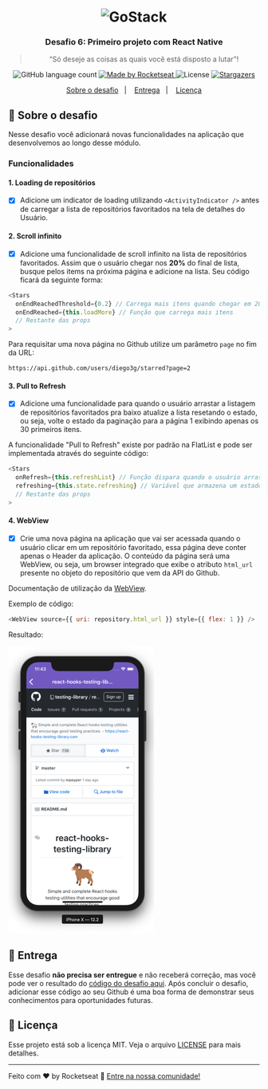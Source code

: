 <h1 align="center">
    <img alt="GoStack" src="https://rocketseat-cdn.s3-sa-east-1.amazonaws.com/bootcamp-header.png" width="200px" />
</h1>

<h3 align="center">
  Desafio 6: Primeiro projeto com React Native
</h3>

<blockquote align="center">“Só deseje as coisas as quais você está disposto a lutar”!</blockquote>

<p align="center">
  <img alt="GitHub language count" src="https://img.shields.io/github/languages/count/rocketseat/bootcamp-gostack-desafio-06?color=%2304D361">

  <a href="https://rocketseat.com.br">
    <img alt="Made by Rocketseat" src="https://img.shields.io/badge/made%20by-Rocketseat-%2304D361">
  </a>

  <img alt="License" src="https://img.shields.io/badge/license-MIT-%2304D361">

  <a href="https://github.com/Rocketseat/bootcamp-gostack-desafio-06/stargazers">
    <img alt="Stargazers" src="https://img.shields.io/github/stars/rocketseat/bootcamp-gostack-desafio-06?style=social">
  </a>
</p>

<p align="center">
  <a href="#rocket-sobre-o-desafio">Sobre o desafio</a>&nbsp;&nbsp;&nbsp;|&nbsp;&nbsp;&nbsp;
  <a href="#-entrega">Entrega</a>&nbsp;&nbsp;&nbsp;|&nbsp;&nbsp;&nbsp;
  <a href="#memo-licença">Licença</a>
</p>

## :rocket: Sobre o desafio

Nesse desafio você adicionará novas funcionalidades na aplicação que desenvolvemos ao longo desse módulo.

### Funcionalidades

#### 1. Loading de repositórios

- [X] Adicione um indicator de loading utilizando `<ActivityIndicator />` antes de carregar a lista de repositórios favoritados na tela de detalhes do Usuário.

#### 2. Scroll infinito

- [X] Adicione uma funcionalidade de scroll infinito na lista de repositórios favoritados. Assim que o usuário chegar nos **20%** do final de lista, busque pelos items na próxima página e adicione na lista. Seu código ficará da seguinte forma:

```js
<Stars
  onEndReachedThreshold={0.2} // Carrega mais itens quando chegar em 20% do fim
  onEndReached={this.loadMore} // Função que carrega mais itens
  // Restante das props
>
```

Para requisitar uma nova página no Github utilize um parâmetro `page` no fim da URL:

```
https://api.github.com/users/diego3g/starred?page=2
```

#### 3. Pull to Refresh

- [X] Adicione uma funcionalidade para quando o usuário arrastar a listagem de repositórios favoritados pra baixo atualize a lista resetando o estado, ou seja, volte o estado da paginação para a página 1 exibindo apenas os 30 primeiros itens.

A funcionalidade "Pull to Refresh" existe por padrão na FlatList e pode ser implementada através do seguinte código:

```js
<Stars
  onRefresh={this.refreshList} // Função dispara quando o usuário arrasta a lista pra baixo
  refreshing={this.state.refreshing} // Variável que armazena um estado true/false que representa se a lista está atualizando
  // Restante das props
>
```

#### 4. WebView

- [X] Crie uma nova página na aplicação que vai ser acessada quando o usuário clicar em um repositório favoritado, essa página deve conter apenas o Header da aplicação. O conteúdo da página será uma WebView, ou seja, um browser integrado que exibe o atributo `html_url` presente no objeto do repositório que vem da API do Github.

Documentação de utilização da [WebView](https://github.com/react-native-community/react-native-webview/blob/master/docs/Getting-Started.md).

Exemplo de código:

```js
<WebView source={{ uri: repository.html_url }} style={{ flex: 1 }} />
```

Resultado:

![WebView](.github/exemplo-web-view.png)

## 📅 Entrega

Esse desafio **não precisa ser entregue** e não receberá correção, mas você pode ver o resultado do [código do desafio aqui](https://github.com/Rocketseat/bootcamp-gostack-desafio-06). Após concluir o desafio, adicionar esse código ao seu Github é uma boa forma de demonstrar seus conhecimentos para oportunidades futuras.

## :memo: Licença

Esse projeto está sob a licença MIT. Veja o arquivo [LICENSE](LICENSE.md) para mais detalhes.

---

Feito com ♥ by Rocketseat :wave: [Entre na nossa comunidade!](https://discordapp.com/invite/gCRAFhc)
